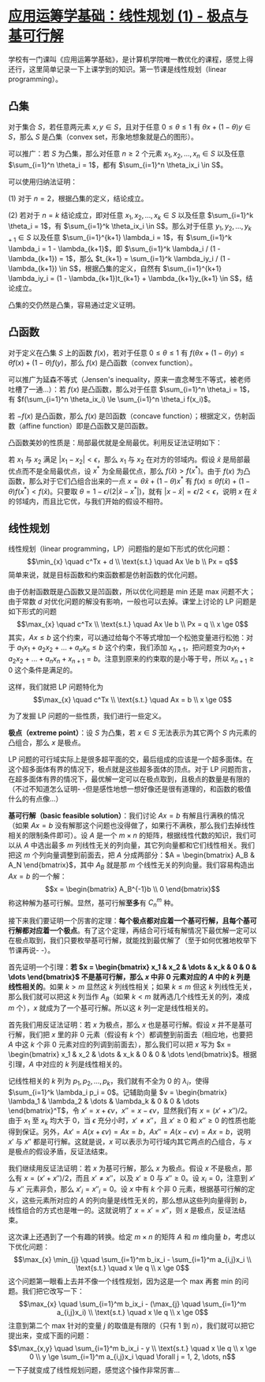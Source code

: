 # [应用运筹学基础：线性规划 (1) - 极点与基可行解](https://www.cnblogs.com/tsreaper/p/aop1.html)

学校有一门课叫《应用运筹学基础》，是计算机学院唯一教优化的课程，感觉上得还行，这里简单记录一下上课学到的知识。第一节课是线性规划（linear programming）。

 

## 凸集

对于集合 $S$，若任意两元素 $x, y \in S$，且对于任意 $0 \le \theta \le 1$ 有 $\theta x + (1-\theta)y \in S$，那么 $S$ 是凸集（convex set，形象地想象就是凸的图形）。

可以推广：若 $S$ 为凸集，那么对任意 $n \ge 2$ 个元素 $x_1, x_2, \dots, x_n \in S$ 以及任意 $\sum_{i=1}^n \theta_i = 1$，都有 $\sum_{i=1}^n \theta_ix_i \in S$。

可以使用归纳法证明：

(1) 对于 $n = 2$，根据凸集的定义，结论成立。

(2) 若对于 $n = k$ 结论成立，即对任意 $x_1, x_2, \dots, x_k \in S$ 以及任意 $\sum_{i=1}^k \theta_i = 1$，有 $\sum_{i=1}^k \theta_ix_i \in S$。那么对于任意 $y_1, y_2, \dots, y_{k+1} \in S$ 以及任意 $\sum_{i=1}^{k+1} \lambda_i = 1$，有 $\sum_{i=1}^k \lambda_i = 1 - \lambda_{k+1}$，即 $\sum_{i=1}^k \lambda_i / (1 - \lambda_{k+1}) = 1$，那么 $t_{k+1} = \sum_{i=1}^k \lambda_iy_i / (1 - \lambda_{k+1}) \in S$，根据凸集的定义，自然有 $\sum_{i=1}^{k+1} \lambda_iy_i = (1 - \lambda_{k+1})t_{k+1} + \lambda_{k+1}y_{k+1} \in S$，结论成立。

凸集的交仍然是凸集，容易通过定义证明。

 

## 凸函数

对于定义在凸集 $S$ 上的函数 $f(x)$，若对于任意 $0 \le \theta \le 1$ 有 $f(\theta x + (1-\theta) y) \le \theta f(x) + (1-\theta) f(y)$，那么 $f(x)$ 是凸函数（convex function）。

可以推广为延森不等式（Jensen's inequality，原来一直念琴生不等式，被老师吐槽了一通...）：若 $f(x)$ 是凸函数，那么对于任意 $\sum_{i=1}^n \theta_i = 1$，有 $f(\sum_{i=1}^n \theta_ix_i) \le \sum_{i=1}^n \theta_i f(x_i)$。

若 $-f(x)$ 是凸函数，那么 $f(x)$ 是凹函数（concave function）；根据定义，仿射函数（affine function）即是凸函数又是凹函数。

 

凸函数美妙的性质是：局部最优就是全局最优。利用反证法证明如下：

若 $x_1$ 与 $x_2$ 满足 $|x_1-x_2| < \epsilon$，那么 $x_1$ 与 $x_2$ 在对方的邻域内。假设 $\hat{x}$ 是局部最优点而不是全局最优点，设 $x^*$ 为全局最优点，那么 $f(\hat{x}) > f(x^*)$。由于 $f(x)$ 为凸函数，那么对于它们凸组合出来的一点 $x = \theta \hat{x} + (1-\theta)x^*$ 有 $f(x) \le \theta f(\hat{x}) + (1-\theta) f(x^*) < f(\hat{x})$。只要取 $\theta = 1 - \epsilon/(2|\hat{x}-x^*|)$，就有 $|x - \hat{x}| = \epsilon/2 < \epsilon$，说明 $x$ 在 $\hat{x}$ 的邻域内，而且比它优，与我们开始的假设不相符。

 

## 线性规划

线性规划（linear programming，LP）问题指的是如下形式的优化问题：$$\min_{x} \quad c^Tx + d \\ \text{s.t.} \quad Ax \le b \\ Px = q$$ 简单来说，就是目标函数和约束函数都是仿射函数的优化问题。

由于仿射函数既是凸函数又是凹函数，所以优化问题是 min 还是 max 问题不大；由于常数 $d$ 对优化问题的解没有影响，一般也可以去掉。课堂上讨论的 LP 问题是如下形式的问题 $$\max_{x} \quad c^Tx \\ \text{s.t.} \quad Ax \le b \\ Px = q \\ x \ge 0$$ 其实，$Ax \le b$ 这个约束，可以通过给每个不等式增加一个松弛变量进行松弛：对于 $a_1x_1 + a_2x_2 + \dots + a_nx_n \le b$ 这个约束，我们添加 $x_{n+1}$，把问题变为$a_1x_1 + a_2x_2 + \dots + a_nx_n + x_{n+1} = b$。注意到原来的约束取的是小等于号，所以 $x_{n+1} \ge 0$ 这个条件是满足的。

这样，我们就把 LP 问题特化为 $$\max_{x} \quad c^Tx \\ \text{s.t.} \quad Ax = b \\ x \ge 0$$

 

为了发掘 LP 问题的一些性质，我们进行一些定义。

**极点（extreme point）**：设 $S$ 为凸集，若 $x \in S$ 无法表示为其它两个 $S$ 内元素的凸组合，那么 $x$ 是极点。

LP 问题的可行域实际上是很多超平面的交，最后组成的应该是一个超多面体。在这个超多面体有界的情况下，极点就是这些超多面体的顶点。对于 LP 问题而言，在超多面体有界的情况下，最优解一定可以在极点取到，且极点的数量是有限的（不过不知道怎么证明- -但是感性地想一想好像还是很有道理的，和函数的极值什么的有点像...）

**基可行解（basic feasible solution）**：我们讨论 $Ax = b$ 有解且行满秩的情况（如果 $Ax = b$ 没有解那这个问题也没得做了，如果行不满秩，那么我们去掉线性相关的限制条件即可）。设 $A$ 是一个 $m \times n$ 的矩阵，根据线性代数的知识，我们可以从 $A$ 中选出最多 $m$ 列线性无关的列向量，其它列向量都和它们线性相关。我们把这 $m$ 个列向量调整到前面去，把 $A$ 分成两部分：$A = \begin{bmatrix} A_B & A_N \end{bmatrix}$，其中 $A_B$ 就是那 $m$ 个线性无关的列向量。我们容易构造出 $Ax = b$ 的一个解：$$x = \begin{bmatrix} A_B^{-1}b \\ 0 \end{bmatrix}$$ 称这种解为基可行解。显然，基可行解**至多**有 $C_n^m$ 种。

 

接下来我们要证明一个厉害的定理：**每个极点都对应着一个基可行解，且每个基可行解都对应着一个极点**。有了这个定理，再结合可行域有解情况下最优解一定可以在极点取到，我们只要枚举基可行解，就能找到最优解了（至于如何优雅地枚举下节课再说- -）。

首先证明一个引理：**若 $x = \begin{bmatrix} x_1 & x_2 & \dots & x_k & 0 & 0 & \dots \end{bmatrix}$ 不是基可行解，那么 $x$ 中非 0 元素对应的 $A$ 中的 $k$ 列是线性相关的**。如果 $k > m$ 显然这 $k$ 列线性相关；如果 $k \le m$ 但这 $k$ 列线性无关，那么我们就可以把这 $k$ 列当作 $A_B$（如果 $k < m$ 就再选几个线性无关的列，凑成 $m$ 个），$x$ 就成为了一个基可行解。所以这 $k$ 列一定是线性相关的。

首先我们用反证法证明：若 $x$ 为极点，那么 $x$ 也是基可行解。假设 $x$ 并不是基可行解，我们把 $x$ 里的非 0 元素（假设有 $k$ 个）都调整到前面去（相应地，也要把 $A$ 中这 $k$ 个非 0 元素对应的列调到前面去），那么我们可以把 $x$ 写为 $x = \begin{bmatrix} x_1 & x_2 & \dots & x_k & 0 & 0 & \dots \end{bmatrix}$。根据引理，$A$ 中对应的 $k$ 列是线性相关的。

记线性相关的 $k$ 列为 $p_1, p_2, \dots, p_k$，我们就有不全为 0 的 $\lambda_i$，使得 $\sum_{i=1}^k \lambda_i p_i = 0$。记辅助向量 $v = \begin{bmatrix} \lambda_1 & \lambda_2 & \dots & \lambda_k & 0 & 0 & \dots \end{bmatrix}^T$，令 $x' = x + \epsilon v$，$x'' = x - \epsilon v$，显然我们有 $x = (x' + x'') / 2$。由于 $x_1$ 至 $x_k$ 均大于 0，当 $\epsilon$ 充分小时，$x' \ne x''$，且 $x' \ge 0$ 和 $x'' \ge 0$ 的性质也能得到保证。另外，$Ax' = A(x + \epsilon v) = Ax = b$，$Ax'' = A(x - \epsilon v) = Ax = b$，说明 $x'$ 与 $x''$ 都是可行解。这就是说，$x$ 可以表示为可行域内其它两点的凸组合，与 $x$ 是极点的假设矛盾，反证法结束。

我们继续用反证法证明：若 $x$ 为基可行解，那么 $x$ 为极点。假设 $x$ 不是极点，那么有 $x = (x' + x'') / 2$，而且 $x' \ne x''$，以及 $x' \ge 0$ 与 $x'' \ge 0$。设 $x_i = 0$，注意到 $x'$ 与 $x''$ 元素非负，那么 $x'_i = x''_i = 0$。设 $x$ 中有 $k$ 个非 0 元素，根据基可行解的定义，这些元素所对应的 $A$ 的列向量是线性无关的，那么想从这些列向量得到 $b$，线性组合的方式也是唯一的。这就说明了 $x = x' = x''$，则 $x$ 是极点，反证法结束。

 

这次课上还遇到了一个有趣的转换。给定 $m \times n$ 的矩阵 $A$ 和 $m$ 维向量 $b$，考虑以下优化问题：$$\max_{x} \min_{j} \quad \sum_{i=1}^m b_ix_i - \sum_{i=1}^m a_{i,j}x_i \\ \text{s.t.} \quad x \le q \\ x \ge 0$$ 这个问题第一眼看上去并不像一个线性规划，因为这是一个 max 再套 min 的问题。我们把它改写一下：$$\max_{x} \quad \sum_{i=1}^m b_ix_i - (\max_{j} \quad \sum_{i=1}^m a_{i,j}x_i) \\ \text{s.t.} \quad x \le q \\ x \ge 0$$ 注意到第二个 max 针对的变量 $j$ 的取值是有限的（只有 1 到 $n$），我们就可以把它提出来，变成下面的问题：$$\max_{x,y} \quad \sum_{i=1}^m b_ix_i - y \\ \text{s.t.} \quad x \le q \\ x \ge 0 \\ y \ge \sum_{i=1}^m a_{i,j}x_i \quad \forall j = 1, 2, \dots, n$$ 一下子就变成了线性规划问题，感觉这个操作非常厉害...